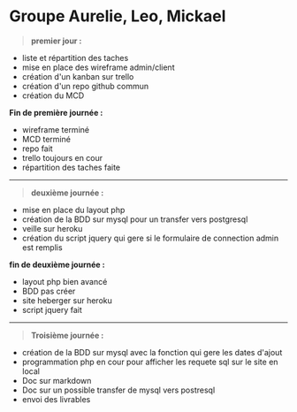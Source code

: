 Groupe Aurelie, Leo, Mickael 
==========================



>**premier jour :** 

- liste et répartition des taches
- mise en place des wireframe admin/client
- création d'un kanban sur trello
- création d'un repo github commun
- création du MCD 



**Fin de première journée :**
 
- wireframe terminé
- MCD terminé 
- repo fait 
- trello toujours en cour
- répartition des taches faite

--------------------------------------------------------------------

>**deuxième journée :**

- mise en place du layout php
- création de la BDD sur mysql pour un transfer vers postgresql
- veille sur heroku 
- création du script jquery qui gere si le formulaire de connection admin est remplis


**fin de deuxième journée :**

- layout php bien avancé 
- BDD pas créer
- site heberger sur heroku 
- script jquery fait

-------------------------------------------------------------------- 

>**Troisième journée :**

- création de la BDD sur mysql avec la fonction qui gere les dates d'ajout 
- programmation php en cour pour afficher les requete sql sur le site en local
- Doc sur markdown 
- Doc sur un possible transfer de mysql vers postresql
- envoi des livrables 